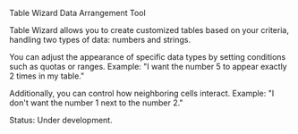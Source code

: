 Table Wizard
Data Arrangement Tool

Table Wizard allows you to create customized tables based on your criteria, handling two types of data: numbers and strings.

You can adjust the appearance of specific data types by setting conditions such as quotas or ranges.
Example: "I want the number 5 to appear exactly 2 times in my table."

Additionally, you can control how neighboring cells interact.
Example: "I don't want the number 1 next to the number 2."

Status: Under development.
